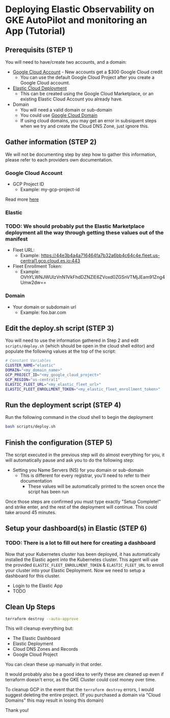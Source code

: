 # Deploying Elastic Observability on GKE AutoPilot and monitoring an App (Tutorial)
## Prerequisits (STEP 1)
You will need to have/create two accounts, and a domain:
* [Google Cloud Account](https://console.cloud.google.com/) - New accounts get a $300 Google Cloud credit
  * You can use the default Google Cloud Project after you create a Google Cloud accoumt.
* [Elastic Cloud Deployment](https://console.cloud.google.com/marketplace/product/elastic-prod/elastic-cloud)
  * This can be created using the Google Cloud Marketplace, or an existing Elastic Cloud Account you already have.
* Domain
  * You will need a valid domain or sub-domain
  * You could use [Google Cloud Domain](https://cloud.google.com/domains/docs/register-domain)
  * If using cloud domains, you may get an error in subsiquent steps when we try and create the Cloud DNS Zone, just ignore this.

## Gather information (STEP 2)
We will not be documenting step by step how to gather this information, please refer to each providers own documentation.

### Google Cloud Account
* GCP Project ID
  * Example: my-gcp-project-id
 
Read more [here](https://cloud.google.com/resource-manager/docs/creating-managing-projects)

### Elastic
### TODO: We should probably put the Elastic Marketplace deployment all the way through getting these values out of the manifest
* Fleet URL: 
  * Example: https://44e3b4a4a716464fa7b32a6bb4c64c4e.fleet.us-central1.gcp.cloud.es.io:443
* Fleet Enrollment Token:
  * Example: OVhYLWNJWUIzVnN1VkFhdDZNZlE6ZVoxd0ZGSnVTMjJEam91Zng4Umw2dw==

### Domain
* Your domain or subdomain url
  * Example: foo.bar.com

## Edit the deploy.sh script (STEP 3)
You will need to use the information gathered in Step 2 and edit `scripts/deploy.sh` (which should be open in the cloud shell editor) and populate the following values at the top of the script:
```bash
# Constant Variables
CLUSTER_NAME="elastic"
DOMAIN="<my_domain_name>"
GCP_PROJECT_ID="<my_google_cloud_project>"
GCP_REGION="us-central1"
ELASTIC_FLEET_URL="<my_elastic_fleet_url>"
ELASTIC_FLEET_ENROLLMENT_TOKEN="<my_elastic_fleet_enrollment_token>"
```
## Run the deployment script (STEP 4)
Run the following command in the cloud shell to begin the deployment
```bash
bash scripts/deploy.sh
```
## Finish the configuration (STEP 5)
The script executed in the previous step will do almost everything for you, it will automatically pause and ask you to do the following step:
* Setting you Name Servers (NS) for you domain or sub-domain
  * This is different for every registrar, you'll need to refer to their documentation
    * These values will be automatically printed to the screen once the script has been run

Once those steps are confirmed you must type exactly "Setup Complete!" and strike enter, and the rest of the deployment will continue. This could take around 45 minutes.

## Setup your dashboard(s) in Elastic (STEP 6)
### TODO: There is a lot to fill out here for creating a dashboard
Now that your Kubernetes cluster has been deployed, it has automatically installed the Elastic agent into the Kubernetes cluster. This agent will use the provided `ELASTIC_FLEET_ENROLLMENT_TOKEN` & `ELASTIC_FLEET_URL` to enroll your cluster into your Elastic Deployment. Now we need to setup a dashboard for this cluster.
* Login to the Elastic App
* TODO

## Clean Up Steps
```bash
terraform destroy --auto-approve
```
This will cleanup everything but:
* The Elastic Dashboard
* Elastic Deployment
* Cloud DNS Zones and Records
* Google Cloud Project

You can clean these up manually in that order. 

It would probably also be a good idea to verify these are cleaned up even if terraform doesn't error, as the GKE Cluster could cost money over time.

To cleanup GCP in the event that the `terraform destroy` errors, I would suggest deleting the entire project. (If you purchased a domain via "Cloud Domains" this may result in losing this domain)

Thank you!
